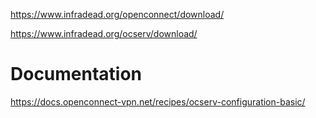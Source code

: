 https://www.infradead.org/openconnect/download/

https://www.infradead.org/ocserv/download/

# Documentation
https://docs.openconnect-vpn.net/recipes/ocserv-configuration-basic/
